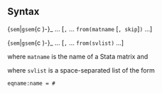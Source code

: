 ## Syntax

{`sem`\|`gsem`<span options=")-">{c
)-}_ ... \[`,` ... `from(matname` \[`, skip`\]`)` ...\]

{`sem`\|`gsem`<span options=")-">{c
)-}_ ... \[`,` ... `from(svlist)` ...\]

where `matname` is the name of a Stata matrix and

where `svlist` is a space-separated list of the form

`eqname:name = #`
